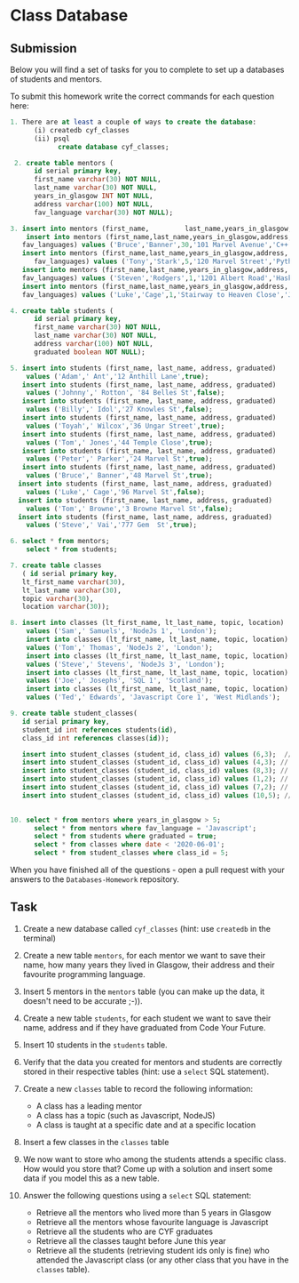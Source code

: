 # Class Database

## Submission

Below you will find a set of tasks for you to complete to set up a databases of students and mentors.

To submit this homework write the correct commands for each question here:

```sql
1. There are at least a couple of ways to create the database:
      (i) createdb cyf_classes
      (ii) psql
            create database cyf_classes;

 2. create table mentors (
      id serial primary key,
      first_name varchar(30) NOT NULL,
      last_name varchar(30) NOT NULL,
      years_in_glasgow INT NOT NULL,
      address varchar(100) NOT NULL,
      fav_language varchar(30) NOT NULL);

3. insert into mentors (first_name,         last_name,years_in_glasgow,address,fav_languages) values  ('Peter','Parker',11,'120 Marvel Street','Java');
    insert into mentors (first_name,last_name,years_in_glasgow,address,
   fav_languages) values ('Bruce','Banner',30,'101 Marvel Avenue','C++');
   insert into mentors (first_name,last_name,years_in_glasgow,address,
      fav_languages) values ('Tony','Stark',5,'120 Marvel Street','Python');
   insert into mentors (first_name,last_name,years_in_glasgow,address,
   fav_languages) values ('Steven','Rodgers',1,'1201 Albert Road','Haskell';
   insert into mentors (first_name,last_name,years_in_glasgow,address,
   fav_languages) values ('Luke','Cage',1,'Stairway to Heaven Close','Javascript');

4. create table students (
      id serial primary key,
      first_name varchar(30) NOT NULL,
      last_name varchar(30) NOT NULL,
      address varchar(100) NOT NULL,
      graduated boolean NOT NULL);

5. insert into students (first_name, last_name, address, graduated)
    values ('Adam',' Ant','12 Anthill Lane',true);
   insert into students (first_name, last_name, address, graduated)
    values ('Johnny',' Rotton', '84 Belles St',false);
   insert into students (first_name, last_name, address, graduated)
    values ('Billy',' Idol','27 Knowles St',false);
   insert into students (first_name, last_name, address, graduated)
    values ('Toyah',' Wilcox','36 Ungar Street',true);
   insert into students (first_name, last_name, address, graduated)
    values ('Tom',' Jones','44 Temple Close',true);
   insert into students (first_name, last_name, address, graduated)
    values ('Peter',' Parker','24 Marvel St',true);
   insert into students (first_name, last_name, address, graduated)
    values ('Bruce',' Banner','48 Marvel St',true);
  insert into students (first_name, last_name, address, graduated)
    values ('Luke',' Cage','96 Marvel St',false);
  insert into students (first_name, last_name, address, graduated)
    values ('Tom',' Browne','3 Browne Marvel St',false);
  insert into students (first_name, last_name, address, graduated)
    values ('Steve',' Vai','777 Gem  St',true);

6. select * from mentors;
    select * from students;

7. create table classes
   ( id serial primary key,
   lt_first_name varchar(30),
   lt_last_name varchar(30),
   topic varchar(30),
   location varchar(30));

8. insert into classes (lt_first_name, lt_last_name, topic, location)
    values ('Sam',' Samuels', 'NodeJs 1', 'London'); 
    insert into classes (lt_first_name, lt_last_name, topic, location)
    values ('Tom',' Thomas', 'NodeJs 2', 'London'); 
    insert into classes (lt_first_name, lt_last_name, topic, location)
    values ('Steve',' Stevens', 'NodeJs 3', 'London'); 
    insert into classes (lt_first_name, lt_last_name, topic, location)
    values ('Joe',' Josephs', 'SQL 1', 'Scotland');
    insert into classes (lt_first_name, lt_last_name, topic, location)
    values ('Ted',' Edwards', 'Javascript Core 1', 'West Midlands'); 

9. create table student_classes(
   id serial primary key,
   student_id int references students(id),
   class_id int references classes(id));

   insert into student_classes (student_id, class_id) values (6,3);  // student(Peter Parker ), course(React, London)
   insert into student_classes (student_id, class_id) values (4,3); // student(Toyah Wilcox ), course(React, London)
   insert into student_classes (student_id, class_id) values (8,3); // student(Luke Cage ), course(React, London)
   insert into student_classes (student_id, class_id) values (1,2); // student(Adam Ant ), course(HTML/CSS, London)
   insert into student_classes (student_id, class_id) values (7,2); // student(Bruce Banner )course(HTML/CSS, London)
   insert into student_classes (student_id, class_id) values (10,5); // student(Steve Vai ), course(Javascript, W. Midlands)

   
10. select * from mentors where years_in_glasgow > 5;
      select * from mentors where fav_language = 'Javascript';
      select * from students where graduated = true;
      select * from classes where date < '2020-06-01';
      select * from student_classes where class_id = 5;
```

When you have finished all of the questions - open a pull request with your answers to the `Databases-Homework` repository.

## Task

1. Create a new database called `cyf_classes` (hint: use `createdb` in the terminal)
2. Create a new table `mentors`, for each mentor we want to save their name, how many years they lived in Glasgow, their address and their favourite programming language.
3. Insert 5 mentors in the `mentors` table (you can make up the data, it doesn't need to be accurate ;-)).
4. Create a new table `students`, for each student we want to save their name, address and if they have graduated from Code Your Future.
5. Insert 10 students in the `students` table.
6. Verify that the data you created for mentors and students are correctly stored in their respective tables (hint: use a `select` SQL statement).
7. Create a new `classes` table to record the following information:

   - A class has a leading mentor
   - A class has a topic (such as Javascript, NodeJS)
   - A class is taught at a specific date and at a specific location

8. Insert a few classes in the `classes` table
9. We now want to store who among the students attends a specific class. How would you store that? Come up with a solution and insert some data if you model this as a new table.
10. Answer the following questions using a `select` SQL statement:
    - Retrieve all the mentors who lived more than 5 years in Glasgow
    - Retrieve all the mentors whose favourite language is Javascript
    - Retrieve all the students who are CYF graduates
    - Retrieve all the classes taught before June this year
    - Retrieve all the students (retrieving student ids only is fine) who attended the Javascript class (or any other class that you have in the `classes` table).
